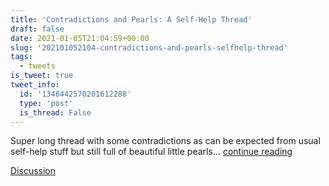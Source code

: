 ```yaml
---
title: 'Contradictions and Pearls: A Self-Help Thread'
draft: false
date: 2021-01-05T21:04:59+00:00
slug: '202101052104-contradictions-and-pearls-selfhelp-thread'
tags:
  - tweets
is_tweet: true
tweet_info:
  id: '1346442570201612288'
  type: 'post'
  is_thread: False
---
```




Super long thread with some contradictions as can be expected from usual self-help stuff but still full of beautiful little pearls... [continue reading](urls[0])

[Discussion](https://x.com/sytelus/status/1346442570201612288)
